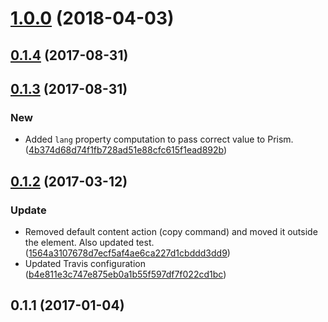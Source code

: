 <a name="1.0.0"></a>
# [1.0.0](https://github.com/advanced-rest-client/response-highlighter/compare/0.1.3...1.0.0) (2018-04-03)




<a name="0.1.4"></a>
## [0.1.4](https://github.com/advanced-rest-client/response-highlighter/compare/0.1.3...0.1.4) (2017-08-31)




<a name="0.1.3"></a>
## [0.1.3](https://github.com/advanced-rest-client/response-highlighter/compare/0.1.2...0.1.3) (2017-08-31)


### New

* Added `lang` property computation to pass correct value to Prism. ([4b374d68d74f1fb728ad51e88cfc615f1ead892b](https://github.com/advanced-rest-client/response-highlighter/commit/4b374d68d74f1fb728ad51e88cfc615f1ead892b))



<a name="0.1.2"></a>
## [0.1.2](https://github.com/advanced-rest-client/response-highlighter/compare/0.1.1...v0.1.2) (2017-03-12)


### Update

* Removed default content action (copy command) and moved it outside the element. Also updated test. ([1564a3107678d7ecf5af4ae6ca227d1cbddd3dd9](https://github.com/advanced-rest-client/response-highlighter/commit/1564a3107678d7ecf5af4ae6ca227d1cbddd3dd9))
* Updated Travis configuration ([b4e811e3c747e875eb0a1b55f597df7f022cd1bc](https://github.com/advanced-rest-client/response-highlighter/commit/b4e811e3c747e875eb0a1b55f597df7f022cd1bc))



<a name="0.1.1"></a>
## 0.1.1 (2017-01-04)




